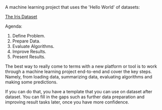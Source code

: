 A machine learning project that uses the 'Hello World' of datasets:

[The Iris Dataset](https://archive.ics.uci.edu/ml/datasets/Iris)

Agenda:
1. Define Problem.
1. Prepare Data.
1. Evaluate Algorithms.
1. Improve Results.
1. Present Results.


The best way to really come to terms with a new platform or tool is to
work through a machine learning project end-to-end and cover the key steps. 
Namely, from loading data, summarizing data, evaluating algorithms and 
making some predictions.

If you can do that, you have a template that you can use on dataset after 
dataset. You can fill in the gaps such as further data preparation and 
improving result tasks later, once you have more confidence.
